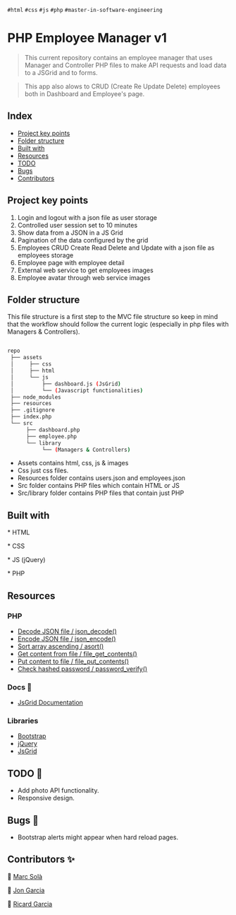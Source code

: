 `#html` `#css` `#js` `#php` `#master-in-software-engineering`

# PHP Employee Manager v1 <!-- omit in toc -->

> This current repository contains an employee manager that uses Manager and Controller PHP files to make API requests and load data to a JSGrid and to forms.

> This app also alows to CRUD (Create Re Update Delete) employees both in Dashboard and Employee's page.

## Index <!-- omit in toc -->

- [Project key points](#project-key-points)
- [Folder structure](#folder-structure)
- [Built with](#built-with)
- [Resources](#resources)
- [TODO](#todo)
- [Bugs](#bugs)
- [Contributors](#contributors)

## Project key points

1. Login and logout with a json file as user storage
2. Controlled user session set to 10 minutes
3. Show data from a JSON in a JS Grid
4. Pagination of the data configured by the grid
5. Employees CRUD Create Read Delete and Update with a json file as employees storage
6. Employee page with employee detail
7. External web service to get employees images
8. Employee avatar through web service images

## Folder structure

This file structure is a first step to the MVC file structure so keep in mind that the workflow should follow the current logic (especially in php files with Managers & Controllers).

```bash

repo
 ├── assets
 │     ├── css
 │     ├── html
 │     └── js
 │         ├── dashboard.js (JsGrid)
 │         └── (Javascript functionalities)
 ├── node_modules
 ├── resources
 ├── .gitignore
 ├── index.php
 └── src
      ├── dashboard.php
      ├── employee.php
      └── library
           └── (Managers & Controllers)

```

- Assets contains html, css, js & images
- Css just css files.
- Resources folder contains users.json and employees.json
- Src folder contains PHP files which contain HTML or JS
- Src/library folder contains PHP files that contain just PHP

## Built with

\* HTML

\* CSS

\* JS (jQuery)

\* PHP

## Resources

### PHP

- [Decode JSON file / json_decode()](https://www.php.net/manual/es/function.json-decode.php)
- [Encode JSON file / json_encode()](https://www.php.net/manual/es/function.json-encode.php)
- [Sort array ascending / asort()](https://www.php.net/manual/es/function.asort.php)
- [Get content from file / file_get_contents()](https://www.php.net/manual/es/function.file-get-contents.php)
- [Put content to file / file_put_contents()](https://www.php.net/manual/es/function.file-put-contents.php)
- [Check hashed password / password_verify()](https://www.php.net/manual/es/function.password-verify.php)

### Docs 👀

- [JsGrid Documentation](http://js-grid.com/docs/)

### Libraries

- [Bootstrap](https://getbootstrap.com/)
- [jQuery](https://jquery.com/)
- [JsGrid](http://js-grid.com/)

## TODO 🤝

- Add photo API functionality.
- Responsive design.

## Bugs 🚨

- Bootstrap alerts might appear when hard reload pages.

## Contributors ✨

👤 [Marc Solà](https://github.com/MarcSola)

👤 [Jon Garcia](https://github.com/jonCroatanUto)

👤 [Ricard Garcia](https://github.com/Ricard-Garcia)
